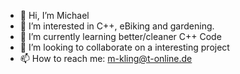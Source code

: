 - 👋 Hi, I’m Michael  
- 👀 I’m interested in C++, eBiking and gardening.
- 🌱 I’m currently learning better/cleaner C++ Code
- 💞️ I’m looking to collaborate on a interesting project
- 📫 How to reach me: m-kling@t-online.de

<!---
miklit02/miklit02 is a ✨ special ✨ repository because its `README.md` (this file) appears on your GitHub profile.
You can click the Preview link to take a look at your changes.
--->
